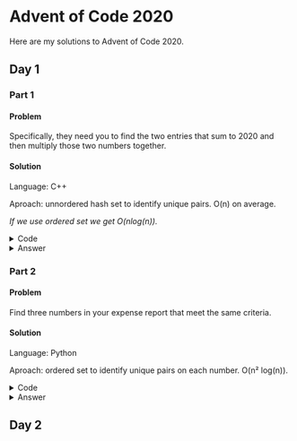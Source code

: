 # Advent of Code 2020

Here are my solutions to Advent of Code 2020.

## Day 1

### Part 1

#### Problem

Specifically, they need you to find the two entries that sum to 2020 and then multiply those two numbers together.

#### Solution

Language: C++

Aproach: unnordered hash set to identify unique pairs. O(n) on average.

*If we use ordered set we get O(nlog(n)).*

<details>
<summary>Code</summary>
<br>

```c++
#include <iostream>
#include <fstream>
#include <unordered_set>

using namespace std;

int main(int argc, char *argv[]){
    //Open input
    ifstream input;

    input.open("input.txt", ifstream::in);
    if (!input.is_open()){
        cerr << "Failed to open input.txt" << endl;
        return 1;
    }
    
    int sum = 2020;
    unordered_set<int> sums;

    int number;
    while (input >> number){
        cout << number << endl;
        if (sums.find(sum - number) != sums.end()){
            cout << "Pair found: [" << sum - number << ", " << number << "]" << endl;
            cout << "Answer = " << (sum -number) * number << endl;

            input.close();
            return 0;
        }
        else{
            sums.insert(number);
        }
    }

    input.close();
    cout << "Pair not found" << endl;

    return 0;
}
```

</details>

<details>
<summary>Answer</summary>
<br>

756 * 1264 = **955584**

</details>

### Part 2

#### Problem

Find three numbers in your expense report that meet the same criteria.

#### Solution

Language: Python

Aproach: ordered set to identify unique pairs on each number. O(n² log(n)).

<details>
<summary>Code</summary>
<br>

```Python
from collections import OrderedDict

def main():
    with open("input.txt", "r") as file:
        numbers = list(map(lambda line: int(line), file.read().splitlines()))
    
    ocurrences = OrderedDict()
    target = 2020

    for i in numbers:
        for j in numbers:
            if target - i - j in ocurrences:
                print("{0} * {1} * {2} = {3}".format(i, j, target-i-j, i * j * (target-i-j)))
                return 0
            else:
                ocurrences[j] = None

    print("Fail")
    return 1

if __name__ == "__main__":
    main()
```

</details>

<details>
<summary>Answer</summary>
<br>

817 * 502 * 701 = **287503934**

</details>

## Day 2
